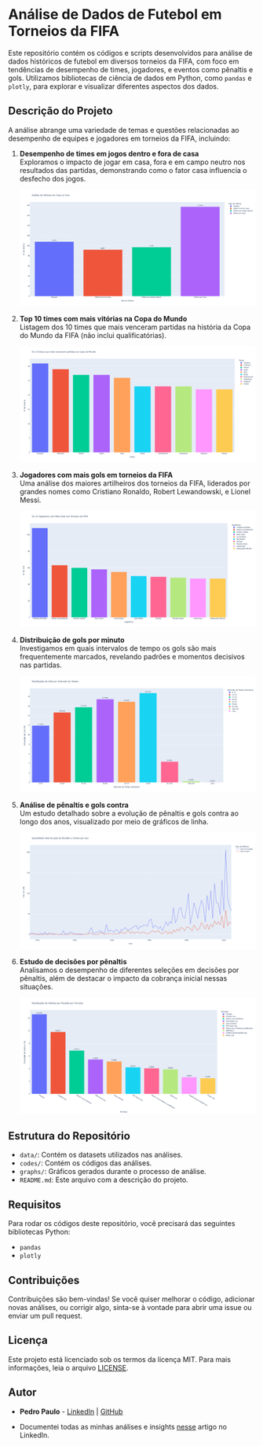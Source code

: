 # Análise de Dados de Futebol em Torneios da FIFA

Este repositório contém os códigos e scripts desenvolvidos para análise de dados históricos de futebol em diversos torneios da FIFA, com foco em tendências de desempenho de times, jogadores, e eventos como pênaltis e gols. Utilizamos bibliotecas de ciência de dados em Python, como `pandas` e `plotly`, para explorar e visualizar diferentes aspectos dos dados.

## Descrição do Projeto

A análise abrange uma variedade de temas e questões relacionadas ao desempenho de equipes e jogadores em torneios da FIFA, incluindo:

1. **Desempenho de times em jogos dentro e fora de casa**  
   Exploramos o impacto de jogar em casa, fora e em campo neutro nos resultados das partidas, demonstrando como o fator casa influencia o desfecho dos jogos.

   ![Desempenho de times em jogos dentro e fora de casa](<graphs/Vitorias em casa VS Fora.png>)

2. **Top 10 times com mais vitórias na Copa do Mundo**  
   Listagem dos 10 times que mais venceram partidas na história da Copa do Mundo da FIFA (não inclui qualificatórias).

   ![Top 10 times com mais vitórias na Copa do Mundo](graphs/10_times_mais_fortes.png)

3. **Jogadores com mais gols em torneios da FIFA**  
   Uma análise dos maiores artilheiros dos torneios da FIFA, liderados por grandes nomes como Cristiano Ronaldo, Robert Lewandowski, e Lionel Messi.

   ![Jogadores com mais gols em torneios da FIFA](graphs/10_jogadores_mais_gol.png)

4. **Distribuição de gols por minuto**  
   Investigamos em quais intervalos de tempo os gols são mais frequentemente marcados, revelando padrões e momentos decisivos nas partidas.

   ![Distribuição de gols por minuto](graphs/distribuição_gols_por_minutos.png)

5. **Análise de pênaltis e gols contra**  
   Um estudo detalhado sobre a evolução de pênaltis e gols contra ao longo dos anos, visualizado por meio de gráficos de linha.

   ![Análise de pênaltis e gols contra](graphs/gols_contra_penaltis.png)

6. **Estudo de decisões por pênaltis**  
   Analisamos o desempenho de diferentes seleções em decisões por pênaltis, além de destacar o impacto da cobrança inicial nessas situações.

   ![Estudo de decisões por pênaltis](graphs/vitoria_penaltis_torneios.png)

## Estrutura do Repositório

- `data/`: Contém os datasets utilizados nas análises.
- `codes/`: Contém os códigos das análises.
- `graphs/`: Gráficos gerados durante o processo de análise.
- `README.md`: Este arquivo com a descrição do projeto.

## Requisitos

Para rodar os códigos deste repositório, você precisará das seguintes bibliotecas Python:

- `pandas`
- `plotly`

## Contribuições

Contribuições são bem-vindas! Se você quiser melhorar o código, adicionar novas análises, ou corrigir algo, sinta-se à vontade para abrir uma issue ou enviar um pull request.

## Licença

Este projeto está licenciado sob os termos da licença MIT. Para mais informações, leia o arquivo [LICENSE](LICENSE).

## Autor

- **Pedro Paulo** - [LinkedIn](https://www.linkedin.com/in/ppaulopy/) | [GitHub](https://github.com/pedropaulo-d)

- Documentei todas as minhas análises e insights [nesse](https://www.linkedin.com/pulse/an%25C3%25A1lise-explorat%25C3%25B3ria-de-dados-eda-jogos-futebol-pedro-paulo-ikpyf) artigo no LinkedIn. 